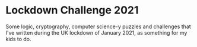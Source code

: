 # Lockdown Challenge 2021

Some logic, cryptography, computer science-y puzzles and challenges that I've written during the UK lockdown of January 2021, as something for my kids to do.

